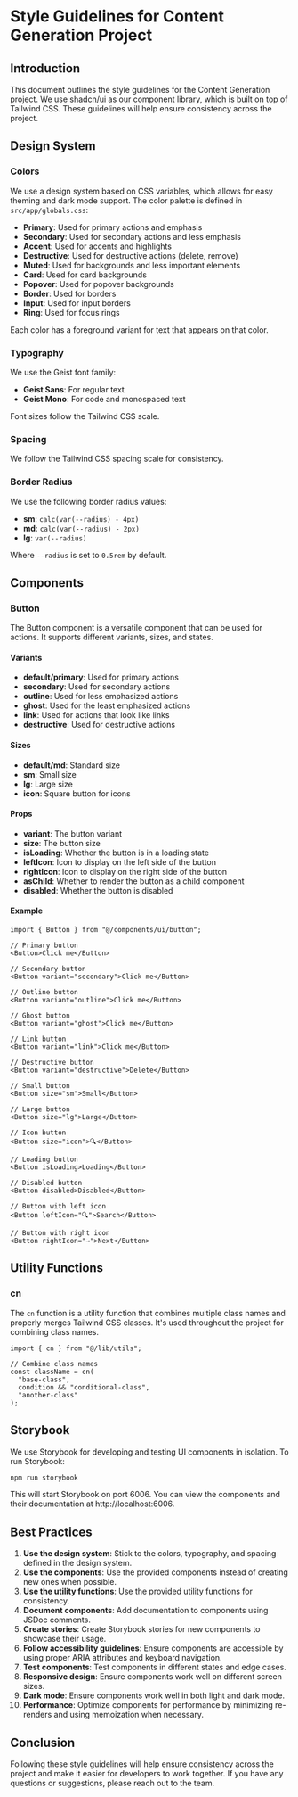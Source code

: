 # Style Guidelines for Content Generation Project

## Introduction

This document outlines the style guidelines for the Content Generation project. We use [shadcn/ui](https://ui.shadcn.com/) as our component library, which is built on top of Tailwind CSS. These guidelines will help ensure consistency across the project.

## Design System

### Colors

We use a design system based on CSS variables, which allows for easy theming and dark mode support. The color palette is defined in `src/app/globals.css`:

- **Primary**: Used for primary actions and emphasis
- **Secondary**: Used for secondary actions and less emphasis
- **Accent**: Used for accents and highlights
- **Destructive**: Used for destructive actions (delete, remove)
- **Muted**: Used for backgrounds and less important elements
- **Card**: Used for card backgrounds
- **Popover**: Used for popover backgrounds
- **Border**: Used for borders
- **Input**: Used for input borders
- **Ring**: Used for focus rings

Each color has a foreground variant for text that appears on that color.

### Typography

We use the Geist font family:

- **Geist Sans**: For regular text
- **Geist Mono**: For code and monospaced text

Font sizes follow the Tailwind CSS scale.

### Spacing

We follow the Tailwind CSS spacing scale for consistency.

### Border Radius

We use the following border radius values:

- **sm**: `calc(var(--radius) - 4px)`
- **md**: `calc(var(--radius) - 2px)`
- **lg**: `var(--radius)`

Where `--radius` is set to `0.5rem` by default.

## Components

### Button

The Button component is a versatile component that can be used for actions. It supports different variants, sizes, and states.

#### Variants

- **default/primary**: Used for primary actions
- **secondary**: Used for secondary actions
- **outline**: Used for less emphasized actions
- **ghost**: Used for the least emphasized actions
- **link**: Used for actions that look like links
- **destructive**: Used for destructive actions

#### Sizes

- **default/md**: Standard size
- **sm**: Small size
- **lg**: Large size
- **icon**: Square button for icons

#### Props

- **variant**: The button variant
- **size**: The button size
- **isLoading**: Whether the button is in a loading state
- **leftIcon**: Icon to display on the left side of the button
- **rightIcon**: Icon to display on the right side of the button
- **asChild**: Whether to render the button as a child component
- **disabled**: Whether the button is disabled

#### Example

```tsx
import { Button } from "@/components/ui/button";

// Primary button
<Button>Click me</Button>

// Secondary button
<Button variant="secondary">Click me</Button>

// Outline button
<Button variant="outline">Click me</Button>

// Ghost button
<Button variant="ghost">Click me</Button>

// Link button
<Button variant="link">Click me</Button>

// Destructive button
<Button variant="destructive">Delete</Button>

// Small button
<Button size="sm">Small</Button>

// Large button
<Button size="lg">Large</Button>

// Icon button
<Button size="icon">🔍</Button>

// Loading button
<Button isLoading>Loading</Button>

// Disabled button
<Button disabled>Disabled</Button>

// Button with left icon
<Button leftIcon="🔍">Search</Button>

// Button with right icon
<Button rightIcon="→">Next</Button>
```

## Utility Functions

### cn

The `cn` function is a utility function that combines multiple class names and properly merges Tailwind CSS classes. It's used throughout the project for combining class names.

```tsx
import { cn } from "@/lib/utils";

// Combine class names
const className = cn(
  "base-class",
  condition && "conditional-class",
  "another-class"
);
```

## Storybook

We use Storybook for developing and testing UI components in isolation. To run Storybook:

```bash
npm run storybook
```

This will start Storybook on port 6006. You can view the components and their documentation at http://localhost:6006.

## Best Practices

1. **Use the design system**: Stick to the colors, typography, and spacing defined in the design system.
2. **Use the components**: Use the provided components instead of creating new ones when possible.
3. **Use the utility functions**: Use the provided utility functions for consistency.
4. **Document components**: Add documentation to components using JSDoc comments.
5. **Create stories**: Create Storybook stories for new components to showcase their usage.
6. **Follow accessibility guidelines**: Ensure components are accessible by using proper ARIA attributes and keyboard navigation.
7. **Test components**: Test components in different states and edge cases.
8. **Responsive design**: Ensure components work well on different screen sizes.
9. **Dark mode**: Ensure components work well in both light and dark mode.
10. **Performance**: Optimize components for performance by minimizing re-renders and using memoization when necessary.

## Conclusion

Following these style guidelines will help ensure consistency across the project and make it easier for developers to work together. If you have any questions or suggestions, please reach out to the team.